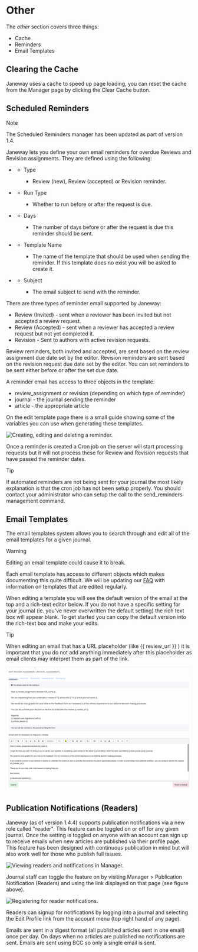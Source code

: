 # Other

The *other* section covers three things:

  - Cache
  - Reminders
  - Email Templates

## Clearing the Cache

Janeway uses a cache to speed up page loading, you can reset the cache
from the Manager page by clicking the Clear Cache button.

## Scheduled Reminders

<div class="note">

<div class="title">

Note

</div>

The Scheduled Reminders manager has been updated as part of version 1.4.

</div>

Janeway lets you define your own email reminders for overdue Reviews and
Revision assignments. They are defined using the following:

  -   - Type
        
          - Review (new), Review (accepted) or Revision reminder.

  -   - Run Type
        
          - Whether to run before or after the request is due.

  -   - Days
        
          - The number of days before or after the request is due this
            reminder should be sent.

  -   - Template Name
        
          - The name of the template that should be used when sending
            the reminder. If this template does no exist you will be
            asked to create it.

  -   - Subject
        
          - The email subject to send with the reminder.

There are three types of reminder email supported by Janeway:

  - Review (Invited) - sent when a reviewer has been invited but not
    accepted a review request.
  - Review (Accepted) - sent when a reviewer has accepted a review
    request but not yet completed it.
  - Revision - Sent to authors with active revision requests.

Review reminders, both invited and accepted, are sent based on the
review assignment due date set by the editor. Revision reminders are
sent based on the revision request due date set by the editor. You can
set reminders to be sent either before or after the set due date.

A reminder email has access to three objects in the template:

  - review\_assignment or revision (depending on which type of reminder)
  - journal - the journal sending the reminder
  - article - the appropriate article

On the edit template page there is a small guide showing some of the
variables you can use when generating these templates.

![Creating, editing and deleting a
reminder.](../../nstatic/create_reminders.gif)

Once a reminder is created a Cron job on the server will start
processing requests but it will not process these for Review and
Revision requests that have passed the reminder dates.

<div class="tip">

<div class="title">

Tip

</div>

If automated reminders are not being sent for your journal the most
likely explanation is that the cron job has not been setup properly. You
should contact your administrator who can setup the call to the
send\_reminders management command.

</div>

## Email Templates

The email templates system allows you to search through and edit all of
the email templates for a given journal.

<div class="warning">

<div class="title">

Warning

</div>

Editing an email template could cause it to break.

</div>

Each email template has access to different objects which makes
documenting this quite difficult. We will be updating our
[FAQ](https://janeway.freshdesk.com/support/solutions/folders/43000574528)
with information on templates that are edited regularly.

When editing a template you will see the default version of the email at
the top and a rich-text editor below. If you do not have a specific
setting for your journal (ie. you've never overwritten the default
setting) the rich text box will appear blank. To get started you can
copy the default version into the rich-text box and make your edits.

<div class="tip">

<div class="title">

Tip

</div>

When editing an email that has a URL placeholder (like {{ review\_url }}
) it is important that you do not add anything immediately after this
placeholder as email clients may interpret them as part of the link.

</div>

![Editing an email template.](../../nstatic/edit_template.png)

## Publication Notifications (Readers)

Janeway (as of version 1.4.4) supports publication notifications via a
new role called "reader". This feature can be toggled on or off for any
given journal. Once the setting is toggled on anyone with an account can
sign up to receive emails when new articles are published via their
profile page. This feature has been designed with continuous publication
in mind but will also work well for those who publish full issues.

![Viewing readers and notifications in
Manager.](../../nstatic/publication-notifications.png)

Journal staff can toggle the feature on by visiting Manager \>
Publication Notification (Readers) and using the link displayed on that
page (see figure above).

![Registering for reader
notifications.](../../nstatic/register-for-reader-notifications.png)

Readers can signup for notifications by logging into a journal and
selecting the Edit Profile link from the account menu (top right hand of
any page).

Emails are sent in a digest format (all published articles sent in one
email) once per day. On days when no articles are published no
notifications are sent. Emails are sent using BCC so only a single email
is sent.
